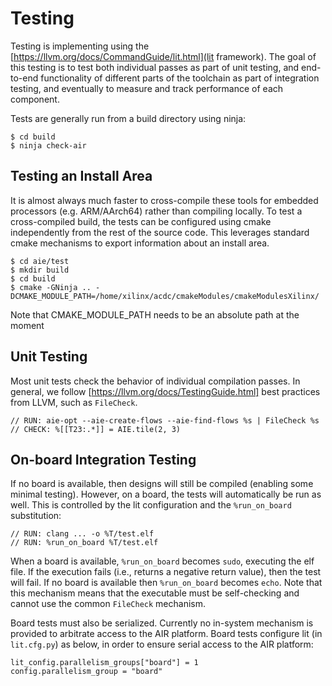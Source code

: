 
# Testing

Testing is implementing using the [https://llvm.org/docs/CommandGuide/lit.html](lit framework).  The goal of this testing is to test both individual passes as part of unit testing, and end-to-end functionality of different parts of the toolchain as part of integration testing, and eventually to measure and track performance of each component.

Tests are generally run from a build directory using ninja:
```
$ cd build
$ ninja check-air
```

## Testing an Install Area

It is almost always much faster to cross-compile these tools for embedded processors (e.g. ARM/AArch64) rather than compiling locally.  To test a cross-compiled build, the tests can be configured using cmake independently from the rest of the source code.  This leverages standard cmake mechanisms to export information about an install area.

```
$ cd aie/test
$ mkdir build
$ cd build
$ cmake -GNinja .. -DCMAKE_MODULE_PATH=/home/xilinx/acdc/cmakeModules/cmakeModulesXilinx/
```
Note that CMAKE_MODULE_PATH needs to be an absolute path at the moment

## Unit Testing

Most unit tests check the behavior of individual compilation passes.  In general, we follow [https://llvm.org/docs/TestingGuide.html] best practices from LLVM, such as `FileCheck`.

```
// RUN: aie-opt --aie-create-flows --aie-find-flows %s | FileCheck %s
// CHECK: %[[T23:.*]] = AIE.tile(2, 3)
```

## On-board Integration Testing

If no board is available, then designs will still be compiled (enabling some minimal testing).  However, on a board, the tests will automatically be run as well.  This is controlled by the lit configuration and the `%run_on_board` substitution:
```
// RUN: clang ... -o %T/test.elf
// RUN: %run_on_board %T/test.elf
```

When a board is available, `%run_on_board` becomes `sudo`, executing the elf file.  If the execution fails (i.e., returns a negative return value), then the test will fail.  If no board is available then `%run_on_board` becomes `echo`.  Note that this mechanism means that the executable must be self-checking and cannot use the common `FileCheck`
mechanism.

Board tests must also be serialized.  Currently no in-system mechanism is provided to arbitrate access to the AIR platform.  Board tests configure lit (in `lit.cfg.py`) as below, in order to ensure serial access to the AIR platform:
```
lit_config.parallelism_groups["board"] = 1
config.parallelism_group = "board"
```

